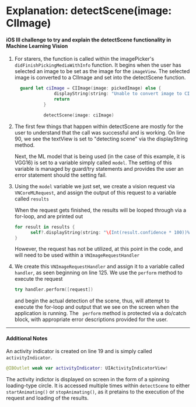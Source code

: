 # Explanation: detectScene(image: CIImage)
#### iOS III challenge to try and explain the detectScene functionality in Machine Learning Vision


1. For starers, the function is called within the imagePicker's ```didFinishPickingMediaWithInfo``` function. It begins when the user has selected an image to be set as the image for the ```imageView```. The selected image is converted to a CIImage and set into the detectScene function.
      ```Swift
        guard let ciImage = CIImage(image: pickedImage) else {
                     displayString(string: "Unable to convert image to CIImage.");
                     return
                 }

                 detectScene(image: ciImage)
      ```
2. The first few things that happen within detectScene are mostly for the user to understand that the call was successful and is working. On line 90, we see  the textView is set to "detecting scene" via the displayString method.    

      Next, the ML model that is being used (in the case of this example, it is VGG16) is set to a variable simply called ```model```. The setting of this variable is managed by guard/try statements and provides the user an error statement should the setting fail. 
      
3. Using the ```model``` variable we just set, we create a vision request via ```VNCoreMLRequest```, and assign the output of this request to a variable called ```results```   
      
      When the request gets finished, the results will be looped through via a for-loop, and are printed out 
      ```Swift                
      for result in results {
            self?.displayString(string: "\(Int(result.confidence * 100))% \(result.identifier)")
      } 
      ```
      
      However, the request has not be utilized, at this point in the code, and will need to be used within a ```VNImageRequestHandler```
      
4. We create this ```VNImageRequestHandler``` and assign it to a variable called ```handler```, as seen beginning on line 125. We use the ```perform``` method to execute the request   
      ```Swift
      try handler.perform([request])
      ```
      and begin the actual detection of the scene, thus, will attempt to execute the for-loop and output that we see on the screen when the application is running. The ``` perform``` method is protected via a do/catch block, with appropriate error descriptions provided for the user.   
      
---
#### Additional Notes
An activity indicator is created on line 19 and is simply called `activityIndicator`.   
```Swift
@IBOutlet weak var activityIndicator: UIActivityIndicatorView!
```
The activity indictor is displayed on screen in the form of a spinning loading-type circle. It is accessed multiple times within `detectScene` to either `startAnimating()` or `stopAnimating()`, as it pretains to the execution of the request and loading of the results.

    
      
      
 
   
